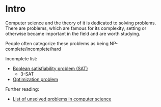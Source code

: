 # Intro

Computer science and the theory of it is dedicated to solving problems. There are problems, which are famous for its complexity, setting or otherwise became important in the field and are worth studying.

People often categorize these problems as being NP-complete/incomplete/hard

Incomplete list:
* [Boolean satisfiability problem (SAT)](https://en.wikipedia.org/wiki/Boolean_satisfiability_problem#3-satisfiability)
    * 3-SAT
* [Optimization problem](https://en.wikipedia.org/wiki/Optimization_problem)


Further reading:
* [List of unsolved problems in computer science](https://en.wikipedia.org/wiki/List_of_unsolved_problems_in_computer_science)
